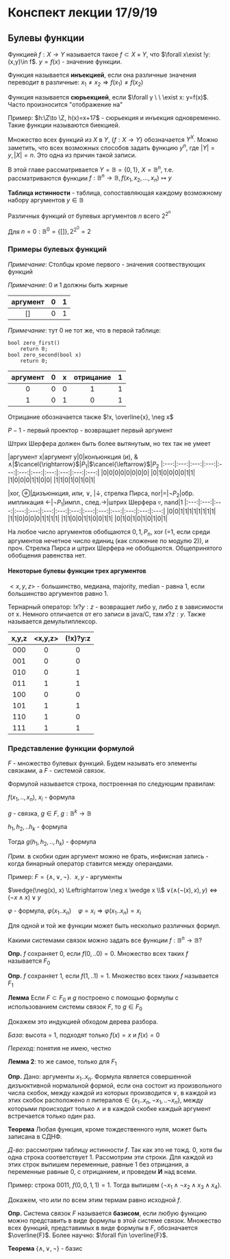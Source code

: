 # Конспект лекции 17/9/19

## Булевы функции

Функцией $f: X\to Y$ называется такое $f\subset X\times Y$, что $\forall x\exist !y: (x,y)\in f$. $y=f(x)$ - значение функции.

Функция называется **инъекцией**, если она различные значения переводит в различные: $x_1\not = x_2 \Rightarrow f(x_1)\not =f(x_2)$

Функция называется **сюрьекцией**, если $\forall y \ \ \exist x: y=f(x)$. Часто произносится "отображение на"

Пример: $h:\Z\to \Z, h(x)=x+17$ - сюрьекция и инъекция одновременно. Такие функции называются биекцией.

Множество всех функций из $X$ в $Y$, $\{f:X\to Y\}$ обозначается $Y^X$. Можно заметить, что всех возможных способов задать функцию $y^n$, где $|Y|=y, |X|=n$. Это одна из причин такой записи.

В этой главе рассматривается $Y=\mathbb{B}=\{0,1\}$, $X=\mathbb{B}^n$, т.е. рассматриваются функции $f: \mathbb{B}^n\to\mathbb{B}, f(x_1,x_2,...,x_n)\mapsto y$

**Таблица истинности** - таблица, сопоставляющая каждому возможному набору аргументов $y\in\mathbb{B}$

Различных функций от булевых аргументов $n$ всего $2^{2^n}$

Для $n=0: \mathbb{B}^0=\{[]\}, 2^{2^0}=2$

### Примеры булевых функций

*Примечание*: Столбцы кроме первого - значения соотвествующих функций

*Примечание*: 0 и 1 должны быть жирные

|аргумент|$0$|$1$|
|:---:|:---:|:---:|
|[]|0|1|

*Примечание*: тут 0 не тот же, что в первой таблице:

```
bool zero_first()
    return 0;
bool zero_second(bool x)
    return 0;
```

|аргумент|$0$|x|отрицание|1|
|:---:|:---:|:---:|:---:|:---:|
|0|0|0|1|1|
|1|0|1|0|1|

Отрицание обозначается также $!x, \overline{x}, \neg x$

$P-1$ - первый проектор - возвращает первый аргумент

Штрих Шерфера должен быть более вытянутым, но тех так не умеет

|аргумент x|аргумент y|$0$|конъюнкция (*и*), & $\wedge$|$\cancel{\rightarrow}$|$P_1$|$\cancel{\leftarrow}$|$P_2$
|:---:|:---:|:---:|:---:|:---:|:---:|:---:|:---:|:---:|:---:|:---:|
|0|0|0|0|0|0|0|0|
|0|1|0|0|0|0|1|1|
|1|0|0|0|1|1|0|0|
|1|1|0|1|0|1|0|1|

|xor, $\oplus$|дизъюнкция, *или*, $\vee$, \|$\downarrow$, стрелка Пирса, nor|=|$\neg P_2$|обр. импликация $\leftarrow$|$\neg P_1$|импл., след.$\rightarrow$|штрих Шерфера $\triangledown$, nand|1
|:---:|:---:|:---:|:---:|:---:|:---:|:---:|:---:|:---:|:---:|:---:|:---:|:---:|:---:|
|0|0|1|1|1|1|1|1|1|1|
|1|1|0|0|0|0|1|1|1|1|
|1|1|0|0|1|1|0|0|1|1|
|0|1|0|1|0|1|0|1|0|1|

На любое число аргументов обобщаются $0, 1, P_n$, xor (=1, если среди аргументов нечетное число единиц (как сложение по модулю $2$)), и проч. Стрелка Пирса и штрих Шерфера не обобщаются. Общепринятого обобщения равенства нет.

#### Некоторые булевы функции трех аргументов

$<x,y,z>$ - большинство, медиана, majority, median - равна 1, если большинство аргументов равно 1.

Тернарный оператор: $!x?y:z$ - возвращает либо y, либо z в зависимости от x. Немного отличается от его записи в java/C, там $x?z:y$. Также называется демультиплексор.

|x,y,z|<x,y,z>|(!x)?y:z
|:---:|:---:|:---:|
|000|0|0
|001|0|0
|010|0|1
|011|1|1
|100|0|0
|101|1|1
|110|1|0
|111|1|1

### Представление функции формулой

$F$ - множество булевых функций. Будем называть его элементы связками, а $F$ - системой связок.

Формулой называется строка, построенная по следующим правилам:

$f(x_1, .., x_n)$, $x_i$ - формула

$g$ - связка, $g\in F$, $g:\mathbb{B}^k\to \mathbb{B}$

$h_1,h_2,..h_k$ - формула

Тогда $g(h_1, h_2,..,h_k)$ - формула

*Прим.* в скобки один аргумент можно не брать, инфиксная запись - когда бинарный оператор ставится между операндами.

Пример: $F=\{\wedge, \vee, \neg\}$. $\ x,y$ - аргументы

$\wedge(\neg(x), x) \Leftrightarrow \neg x \wedge x \\$
$\vee(\wedge(\neg(x), x),y) \Leftrightarrow (\neg x \wedge x) \vee y$

$\varphi$ - формула, $\varphi(x_1..x_n) \quad \varphi=x_i \Rightarrow \varphi(x_1..x_n)=x_i$

Для одной и той же функции может быть несколько различных формул.

Какими системами связок можно задать все функции $f: \mathbb{B}^n\to\mathbb{B}$?

**Опр.** $f$ сохраняет 0, если $f(0,..0)=0$. Множество всех таких $f$ называется $F_0$

**Опр.** $f$ сохраняет 1, если $f(1,..1)=1$. Множество всех таких $f$ называется $F_1$

**Лемма** Если $F\subset F_0$ и $g$ построено с помощью формулы с использованием системы связок $F$, то $g\in F_0$

Докажем это индукцией обходом дерева разбора.

*База*: высота = 1, подходят только $f(x)=x$ и $f(x)=0$

*Переход*: понятия не имею, честно

**Лемма 2**: то же самое, только для $F_1$

**Опр.** Дано: аргументы $x_1..x_n$. Формула является совершенной дизъюктивной нормальной формой, если она состоит из произвольного числа скобок, между каждой из которых производится $\vee$, в каждой из этих скобок расположено $n$ литералов$\in \{x_1..x_n, \neg x_1,..\neg x_n\}$, между которыми происходит только $\wedge$ и в каждой скобке каждый аргумент встречается только один раз.

**Теорема** Любая функция, кроме тождественного нуля, может быть записана в СДНФ.

*Д-во*: рассмотрим таблицу истинности $f$. Так как это не тожд. 0, хотя бы одна строка соответствует 1. Рассмотрим эти строки. Для каждой из этих строк выпишем переменные, равные 1 без отрицания, а переменные равные 0, с отрицанием, и проведем **И** над всеми.

Пример: строка $0011$, $f(0,0,1,1)=1$. Тогда выпишем $(\neg x_1\wedge\neg x_2\wedge x_3\wedge x_4)$.

Докажем, что *или* по всем этим термам равно исходной $f$.

**Опр.** Система связок $F$ называется **базисом**, если любую функцию можно представить в виде формулы в этой системе связок. Множество всех функций, представимых в виде формулы в $F$, обозначается $\overline{F}$. Более научно: $\forall f\in \overline{F}$.

**Теорема** $\{\wedge, \vee, \neg\}$ - базис